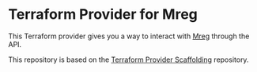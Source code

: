 # Terraform Provider for Mreg

This Terraform provider gives you a way to interact with [Mreg](https://github.com/unioslo/mreg/) through the API.

This repository is based on the [Terraform Provider Scaffolding](https://github.com/hashicorp/terraform-provider-scaffolding) repository.
